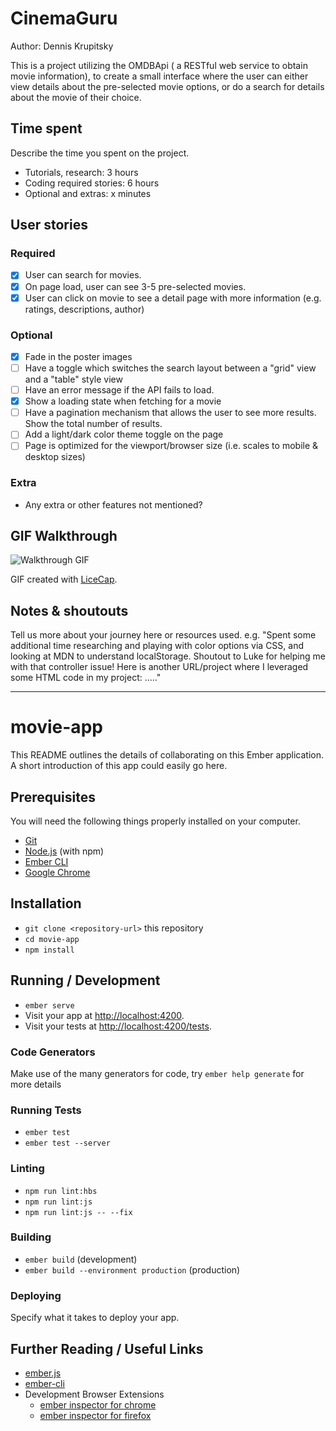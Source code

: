# CinemaGuru

Author: Dennis Krupitsky

This is a project utilizing the OMDBApi ( a RESTful web service to obtain movie information), to create a small interface 
where the user can either view details about the pre-selected movie options, or do a search for details about the movie of their choice. 

## Time spent
Describe the time you spent on the project.
 * Tutorials, research: 3 hours
 * Coding required stories: 6 hours
 * Optional and extras: x minutes

## User stories

### Required
 * [x] User can search for movies. 
 * [x] On page load, user can see 3-5 pre-selected movies.
 * [x] User can click on movie to see a detail page with more information (e.g. ratings, descriptions, author)

### Optional

 * [x] Fade in the poster images
 * [ ] Have a toggle which switches the search layout between a "grid" view and a "table" style view
 * [ ] Have an error message if the API fails to load.
 * [x] Show a loading state when fetching for a movie
 * [ ] Have a pagination mechanism that allows the user to see more results. Show the total number of results.
 * [ ] Add a light/dark color theme toggle on the page
 * [ ] Page is optimized for the viewport/browser size (i.e. scales to mobile & desktop sizes)

### Extra

 * Any extra or other features not mentioned?

## GIF Walkthrough

![Walkthrough GIF](path/to/gif.gif)

GIF created with [LiceCap](https://www.cockos.com/licecap/).

## Notes & shoutouts

Tell us more about your journey here or resources used. e.g. "Spent some additional time researching and playing with color options via CSS, and looking at MDN to understand localStorage. Shoutout to Luke for helping me with that controller issue! Here is another URL/project where I leveraged some HTML code in my project: ....."

--------------------------------------------------------------------------------------------------------------------




# movie-app

This README outlines the details of collaborating on this Ember application.
A short introduction of this app could easily go here.

## Prerequisites

You will need the following things properly installed on your computer.

* [Git](https://git-scm.com/)
* [Node.js](https://nodejs.org/) (with npm)
* [Ember CLI](https://ember-cli.com/)
* [Google Chrome](https://google.com/chrome/)

## Installation

* `git clone <repository-url>` this repository
* `cd movie-app`
* `npm install`

## Running / Development

* `ember serve`
* Visit your app at [http://localhost:4200](http://localhost:4200).
* Visit your tests at [http://localhost:4200/tests](http://localhost:4200/tests).

### Code Generators

Make use of the many generators for code, try `ember help generate` for more details

### Running Tests

* `ember test`
* `ember test --server`

### Linting

* `npm run lint:hbs`
* `npm run lint:js`
* `npm run lint:js -- --fix`

### Building

* `ember build` (development)
* `ember build --environment production` (production)

### Deploying

Specify what it takes to deploy your app.

## Further Reading / Useful Links

* [ember.js](https://emberjs.com/)
* [ember-cli](https://ember-cli.com/)
* Development Browser Extensions
  * [ember inspector for chrome](https://chrome.google.com/webstore/detail/ember-inspector/bmdblncegkenkacieihfhpjfppoconhi)
  * [ember inspector for firefox](https://addons.mozilla.org/en-US/firefox/addon/ember-inspector/)
